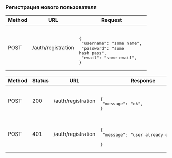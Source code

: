 ### Регистрация нового пользователя
| Method | URL | Request |
| --- | --- | --- |
| POST | /auth/registration | <br/><pre lang="json">{&#13; "username": "some name", &#13; "password": "some hash pass", &#13; "email": "some email", &#13;}</pre> |

| Method | Status | URL | Response |
| --- | --- | --- | --- |
| POST | 200 | /auth/registration | <br/><pre lang='json'>{&#13; "message": "ok", &#13;}</pre>|
| POST | 401 | /auth/registration | <br><pre lang="json">{&#13; "message": "user already exists", &#13;}</pre>
